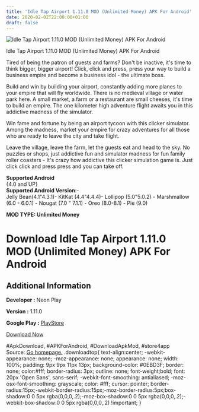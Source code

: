 ```yaml
---
title: 'Idle Tap Airport 1.11.0 MOD (Unlimited Money) APK For Android'
date: 2020-02-02T22:00:00+01:00
draft: false
---
```


![Idle Tap Airport 1.11.0 MOD (Unlimited Money) APK For Android](https://i0.wp.com/apkhome.net/wp-content/uploads/2020/02/Idle-Tap-Airport-1.11.0-MOD-Unlimited-Money.png "Idle Tap Airport 1.11.0 MOD (Unlimited Money) APK For Android")

  

Idle Tap Airport 1.11.0 MOD (Unlimited Money) APK For Android

Tired of being the patron of guests and farms? Don't be inactive, it's time to think bigger, bigger airport! Click, click and press, press your way to build a business empire and become a business idol - the ultimate boss.

Build and win by building your airport, constantly adding more planes to your empire that will fly worldwide. There is no medieval village or water park here. A small market, a farm or a restaurant are small cheeses, it's time to build an empire. The one kilometer high adventure flight awaits you in this addictive madness of the simulator.

Win fame and fortune by being an airport tycoon with this clicker simulator. Among the madness, market your empire for crazy adventures for all those who are ready to leave the city and take flight.

Leave the village, leave the farm, let the guests eat and head to the sky. No puzzles or shops, just addictive fun and simulator madness for fun family roller coasters - It's crazy how addictive this clicker simulation game is. Just click click and press press and you can take off.

**Supported Android**  
{4.0 and UP}  
**Supported Android Version**:-  
Jelly Bean(4.1"4.3.1)- KitKat (4.4"4.4.4)- Lollipop (5.0"5.0.2) - Marshmallow (6.0 - 6.0.1) - Nougat (7.0 " 7.1.1) - Oreo (8.0-8.1) - Pie (9.0)

**MOD TYPE: Unlimited Money**

Download Idle Tap Airport 1.11.0 MOD (Unlimited Money) APK For Android
======================================================================

Additional Information
----------------------

**Developer :** Neon Play

**Version :** 1.11.0

**Google Play :** [PlayStore](https://play.google.com/store/apps/details?id=com.neonplay.casualidletapairport)

  

[Download Now](https://store4app.co/post/idle-tap-airport-1-11-0-mod-unlimited-money-apk-for-android_1580676150)

  
#ApkDownload, #APKForAndroid, #DownloadApkMod, #store4app  
Source: [Go homepage.](https://store4app.co/post/idle-tap-airport-1-11-0-mod-unlimited-money-apk-for-android_1580676150) .downloadtop{ text-align:center; -webkit-appearance: none; -moz-appearance: none; appearance: none; width: 100%; padding: 9px 9px 11px 13px; background-color: #0EBD3F; border: none; color:#fff; border-radius: 3px; outline: none; font-weight;bold; font: 20px 'Open Sans', sans-serif; -webkit-font-smoothing: antialiased; -moz-osx-font-smoothing: grayscale; color: #fff; cursor: pointer; border-radius:15px;-webkit-border-radius:15px;-moz-border-radius:5px;box-shadow:0 0 5px rgba(0,0,0,.2);-moz-box-shadow:0 0 5px rgba(0,0,0,.2);-webkit-box-shadow:0 0 5px rgba(0,0,0,.2) !important; }
